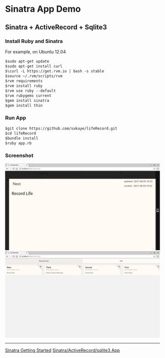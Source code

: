 # Sinatra App Demo
## Sinatra + ActiveRecord + Sqlite3
### Install Ruby and Sinatra
For example, on Ubuntu 12.04
```shell
$sudo apt-get update
$sudo apt-get install curl
$\curl -L https://get.rvm.io | bash -s stable
$source ~/.rvm/scripts/rvm
$rvm requirements
$rvm install ruby
$rvm use ruby --default
$rvm rubygems current
$gem install sinatra
$gem install thin
```
### Run App
```shell
$git clone https://github.com/sukaye/lifeRecord.git
$cd lifeRecord
$bundle install
$ruby app.rb
```
### Screenshot
![](screenshot/Screenshot-2017-08-05-1.png) 
![](screenshot/Screenshot-2017-08-05-2.png) 

---
[Sinatra Getting Started](http://www.sinatrarb.com/intro.html)
[Sinatra/ActiveRecord/sqlite3 App](https://github.com/shannonjen/sinatra_crud_tutorial)
